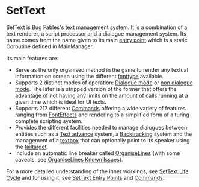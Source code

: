 # SetText

SetText is Bug Fables's text management system. It is a combination of a text renderer, a script processor and a dialogue management system. Its name comes from the name given to its main [entry point](Entry%20Points.md) which is a static Coroutine defined in MainManager.

Its main features are:

* Serve as the only organised method in the game to render any textual information on screen using the different [fonttype](Notable%20states.md#Notable%20states.md#fonttype) available.
* Supports 2 distinct modes of operation: [Dialogue mode](Dialogue%20mode.md) or [non dialogue mode](Dialogue%20mode.md#non-dialogue-mode). The later is a stripped version of the former that offers the advantage of not having any limits on the amount of calls running at a given time which is ideal for UI texts.
* Supports 217 different [Commands](Commands.md) offering a wide variety of features ranging from [FontEffects](Related%20Systems/FontEffects.md) and rendering to a simplified form of a turing complete scripting system.
* Provides the different facilities needed to manage dialogues between entities such as a [Text advance](Related%20Systems/Text%20advance.md) system, a [Backtracking](Related%20Systems/Backtracking.md) system and the management of a [textbox](Notable%20states.md#textbox) that can optionally point to its speaker using the [tailtarget](Notable%20states.md#tailtarget).
* Include an automatic line breaker called [OrganiseLines](Related%20Systems/Automatic%20Line%20Breaks/OrganiseLines.md) (with some caveats, see [OrganiseLines Known Issues](Related%20Systems/Automatic%20Line%20Breaks/OrganiseLines%20Known%20Issues.md)).

For a more detailed understanding of the inner workings, see [SetText Life Cycle](Life%20Cycle.md) and for using it, see [SetText Entry Points](Entry%20Points.md) and [Commands](Commands.md).
